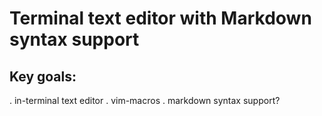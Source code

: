 # Terminal text editor with Markdown syntax support
## Key goals:
. in-terminal text editor
. vim-macros
. markdown syntax support?
